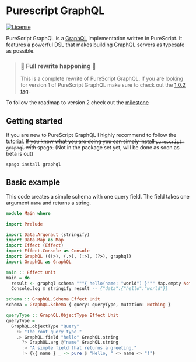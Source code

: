 # Purescript GraphQL

[![License](https://img.shields.io/github/license/hendrikniemann/purescript-graphql.svg)](https://github.com/hendrikniemann/purescript-graphql/blob/master/LICENSE)

PureScript GraphQL is a [GraphQL](https://graphql.org) implementation written in PureScript. It features a powerful DSL that makes building GraphQL servers as typesafe as possible.

> ### 🚧 Full rewrite happening 🚧
>
> This is a complete rewrite of PureScript GraphQL. If you are looking for version 1 of PureScript GraphQL make sure to check out the [1.0.2 tag](https://github.com/hendrikniemann/purescript-graphql/tree/v1.0.2).

To follow the roadmap to version 2 check out the [milestone](https://github.com/hendrikniemann/purescript-graphql/milestone/1)

## Getting started

If you are new to PureScript GraphQL I highly recommend to follow the [tutorial](https://hendrikniemann.github.io/purescript-graphql/). ~~If you know what you are doing you can simply install `purescript-graphql` with spago.~~ (Not in the package set yet, will be done as soon as beta is out)

```
spago install graphql
```

## Basic example

This code creates a simple schema with one query field.
The field takes one argument `name` and returns a string.

```purescript
module Main where

import Prelude

import Data.Argonaut (stringify)
import Data.Map as Map
import Effect (Effect)
import Effect.Console as Console
import GraphQL ((!>), (.>), (:>), (?>), graphql)
import GraphQL as GraphQL

main :: Effect Unit
main = do
  result <- graphql schema """{ hello(name: "world") }""" Map.empty Nothing unit
  Console.log $ stringify result -- {"data":{"hello":"world"}}

schema :: GraphQL.Schema Effect Unit
schema = GraphQL.Schema { query: queryType, mutation: Nothing }

queryType :: GraphQL.ObjectType Effect Unit
queryType =
  GraphQL.objectType "Query"
    :> "The root query type."
    .> GraphQL.field "hello" GraphQL.string
      ?> GraphQL.arg @"name" GraphQL.string
      :> "A simple field that returns a greeting."
      !> (\{ name } _ -> pure $ "Hello, " <> name <> "!")
```
